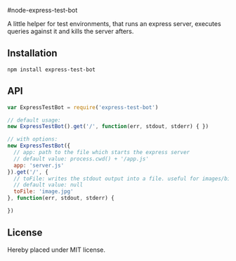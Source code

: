 #node-express-test-bot

A little helper for test environments, that runs an express server, executes queries against it and kills the server afters.

## Installation

```console
npm install express-test-bot
```

## API

```js
var ExpressTestBot = require('express-test-bot')

// default usage:
new ExpressTestBot().get('/', function(err, stdout, stderr) { })

// with options:
new ExpressTestBot({
  // app: path to the file which starts the express server
  // default value: process.cwd() + '/app.js'
  app: 'server.js'
}).get('/', {
  // toFile: writes the stdout output into a file. useful for images/binary files
  // default value: null
  toFile: 'image.jpg'
}, function(err, stdout, stderr) {

})
```

## License

Hereby placed under MIT license.
